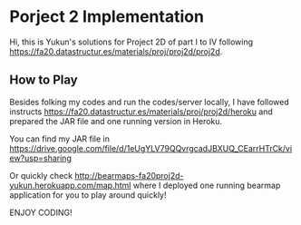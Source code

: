 # Porject 2 Implementation

Hi, this is Yukun's solutions for Project 2D of part I to IV following https://fa20.datastructur.es/materials/proj/proj2d/proj2d.

## How to Play

Besides folking my codes and run the codes/server locally, I have followed instructs https://fa20.datastructur.es/materials/proj/proj2d/heroku
and prepared the JAR file and one running version in Heroku.

You can find my JAR file in https://drive.google.com/file/d/1eUgYLV79QQvrgcadJBXUQ_CEarrHTrCk/view?usp=sharing

Or quickly check http://bearmaps-fa20proj2d-yukun.herokuapp.com/map.html where I deployed one running bearmap application for you to play around quickly!

ENJOY CODING!